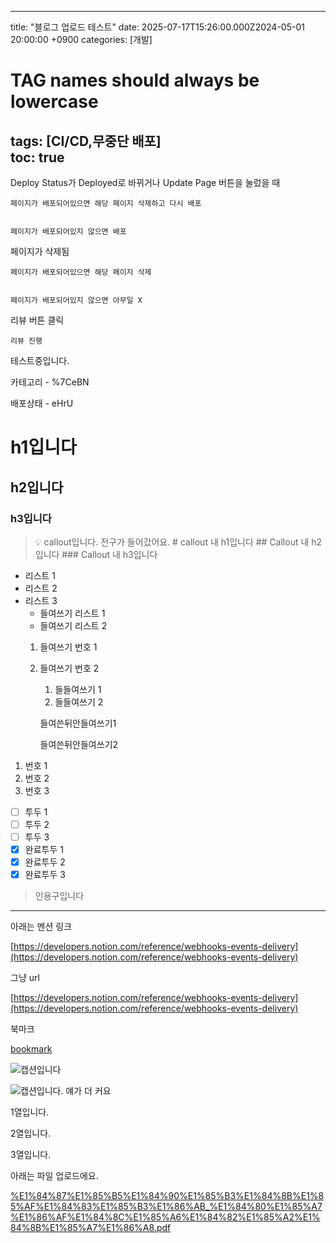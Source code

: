 
---
title: "블로그 업로드 테스트"
date: 2025-07-17T15:26:00.000Z2024-05-01 20:00:00 +0900
categories: [개발]
# TAG names should always be lowercase
tags: [CI/CD,무중단 배포]  
toc: true
---
        
Deploy Status가 Deployed로 바뀌거나 Update Page 버튼을 눌렀을 때


    페이지가 배포되어있으면 해당 페이지 삭제하고 다시 배포


    페이지가 배포되어있지 않으면 배포


페이지가 삭제됨


    페이지가 배포되어있으면 해당 페이지 삭제


    페이지가 배포되어있지 않으면 아무일 X


리뷰 버튼 클릭


    리뷰 진행


테스트중입니다.


카테고리  - %7CeBN


배포상태 - eHrU


# h1입니다


## h2입니다


### h3입니다


> 💡 callout입니다. 전구가 들어갔어요.
    # callout 내 h1입니다
    ## Callout 내 h2입니다
    ### Callout 내 h3입니다

- 리스트 1
- 리스트 2
- 리스트 3
    - 들여쓰기 리스트 1
    - 들여쓰기 리스트 2
    1. 들여쓰기 번호 1
    2. 들여쓰기 번호 2
        1. 들들여쓰기 1
        2. 들들여쓰기 2

        들여쓴뒤안들여쓰기1


        들여쓴뒤안들여쓰기2

1. 번호 1
2. 번호 2
3. 번호 3
- [ ] 투두 1
- [ ] 투두 2
- [ ] 투두 3
- [x] 완료투두 1
- [x] 완료투두 2
- [x] 완료투두 3
> 인용구입니다

---


아래는 멘션 링크


[https://developers.notion.com/reference/webhooks-events-delivery](https://developers.notion.com/reference/webhooks-events-delivery)


그냥 url


[https://developers.notion.com/reference/webhooks-events-delivery](https://developers.notion.com/reference/webhooks-events-delivery)


북마크


[bookmark](https://developers.notion.com/reference/webhooks-events-delivery)


![캡션입니다](https://prod-files-secure.s3.us-west-2.amazonaws.com/cb31d7c1-8e19-4663-b805-7e26f340914b/f75ebf9a-1469-4f06-83a4-91426bb88ee6/%E1%84%80%E1%85%B3%E1%86%AF%E1%84%84%E1%85%A9.jpeg?X-Amz-Algorithm=AWS4-HMAC-SHA256&X-Amz-Content-Sha256=UNSIGNED-PAYLOAD&X-Amz-Credential=ASIAZI2LB466RAN7S3XS%2F20250725%2Fus-west-2%2Fs3%2Faws4_request&X-Amz-Date=20250725T052945Z&X-Amz-Expires=3600&X-Amz-Security-Token=IQoJb3JpZ2luX2VjEBUaCXVzLXdlc3QtMiJGMEQCIFZK9FoE3VLHCqdh5wlQQCug71j8%2B%2B1v3qPwkdKkqJbGAiBs4ZiNDWlwKo97Llszhq6F9mGk2nHR5qPnLZi%2B2h2mhir%2FAwg%2BEAAaDDYzNzQyMzE4MzgwNSIMxRBgwnRNawx9prdXKtwDo44QKCrS2rnH%2F3KnNfJvMwxxGtf%2BkqeTQ%2BFfgdRocWlXzh8I8afNUpYh0n8aLq9WjUtlMYVZu0GbUTzyGc2B9%2FscH%2Ba3ePYxwRLXKah0LP7EroGvtZfERgn9WTfwtXzQMyL8wWbmPyKe1syWAcH5S3ErTgiKdfHezPoDLXr2GwjofIQx1wCt2TPRPHx%2FP7PPTyIuabbo9MFeUO9ubyunNirglrkLOSkVcNPjuGeNp9W5%2FY3q1h%2F%2FeSMpRe26YzQBYjuxO%2FeAW33GX27iLCW8j1fXPZYlc%2F2v3sPvW1Nnlbn6ewupZQbrAWbyVW8eMDijY6Gw6h78y%2FhPeZVAHCpIDrIM%2FZudNK75YI6doJKf1aRX8sr87PWfnkqSI8og4XVMaG1lI4OM4J7tTNV6Jay6d2jozVAAkBQIpRb1%2FjX447NqjM2HSYifIk866Nqo%2BR%2BRKWxVTs249ss%2FB%2BxdosFE3T%2FSSLm5QOjNzfEQakzEtu%2FT5NLQMtpH%2ByxCkf%2BkboAAkb2cX7xOzrMbhAhxPeLR7jz%2BtquH0huUhTqwkIhcUd01NAYAGWIMuA56oHwT2%2FyxLROsuBHoyhuD2HbT%2B4cxOqn1VTNuuTi0XJnXEmNTFIXKUI9s3k0urfeKPC8wuZyMxAY6pgH6VQgClRZb3%2FKOG49sHHlMWkDH%2FToYaj%2BReSruMV%2BCR%2BEAveryisRfhsaMjxC1ed6mvzcnQox%2BzBu8GH0N7dvYM2GobX%2BfrpCalzHFEz1je34odhU8ZB2siaYqwZEPp2Yf6DIKFxwuJH3sVnOKTtyKqw%2B02ugu7C9uM0b8yaKXAlp0NG9NiuW7nrldNRvRhc9M0G5MlPCD4PVMSVcWfn4peb5%2Bb2Iu&X-Amz-Signature=686304ddfd316e9f0e7d1247e224d54f6250eaf79125f9ea96881df6a7af7b78&X-Amz-SignedHeaders=host&x-amz-checksum-mode=ENABLED&x-id=GetObject)


![캡션입니다. 얘가 더 커요](https://prod-files-secure.s3.us-west-2.amazonaws.com/cb31d7c1-8e19-4663-b805-7e26f340914b/a1268686-dcf5-41a0-886f-f4e40743fe7e/%E1%84%80%E1%85%B3%E1%86%AF%E1%84%84%E1%85%A9.jpeg?X-Amz-Algorithm=AWS4-HMAC-SHA256&X-Amz-Content-Sha256=UNSIGNED-PAYLOAD&X-Amz-Credential=ASIAZI2LB466VA43WZQS%2F20250725%2Fus-west-2%2Fs3%2Faws4_request&X-Amz-Date=20250725T052945Z&X-Amz-Expires=3600&X-Amz-Security-Token=IQoJb3JpZ2luX2VjEBUaCXVzLXdlc3QtMiJIMEYCIQCwAF6gkwvQ%2BFn5gYnLlTcuHUA5LQYMU25%2BjFa6DODa3AIhANS1a9Rmy1l5%2BhEdSdw%2BbUxhzDDF7JxyZSUfg%2BAgstpaKv8DCD4QABoMNjM3NDIzMTgzODA1IgwSKqWjxq1mWV0XrvIq3APEWfpJwJ9iwsHF2LrZX%2FIFUYdM3AHPfDNaJ8u27Cj0e2QI0fejh0QRZibGKiF99kWanPrmVIr3lwSM4lJDWDQXoEJfKbSGdZ7t1eVEjYHs7dAb88NwwR%2BnMAyDBdDVjy8XUT5PxeqO4NZkmWjmoGRJPYaoshH6UVJbti3kKmYlVaBMve1Fi2JckCTZqkAwJXmVhwA5iHH852A37VLubIiJq4o%2BKQYS1OPzsEAAFd98BeNIcMcevavd8DcHyr7wm5xWlPMiMepgR6W5IL138KCZS0jLo6%2FCgXXghf6irZ013VcNA2yLfR0iaPhWBV8Aq7WVQSTXmkGBiipYJWACKz%2FwBwX%2BG3e8YbDec8f4VGsFd6lYLDUJAIQguYwywHjicmhT8qUmDaXe5YJxSTNHer1wVcObkNNHTgQqaL5vKqzvaMzBeH99rPoiaDSG2ppZerCDIqxtlcp7aqqOS9nJdrpiYvVEsC%2F13oIYGgyd%2FlVCfx61qg4mSCY5Li2SWbZdIhd885WTrecfGn2j0Zgx1Z3yC8wpzPJd3%2BgR%2B1BBfCqpJoSKc5h9PuCC7oK712oFHnCiLAM7%2B%2FQ%2FzFijFDXjrjcoELLK3eBo74WhrDYctBiU756oH0eaTseM49Y4MDC6nIzEBjqkATSO%2FEBlPWCeO7l8PRuS95yDG4ZZF%2BBunScM6TxR95mA6xtpwzWG9TTb4tbWJ1k8%2BF0wVegXDGyhxf4WV7lm%2B5Pttg2lwFm3x9jbmRr76tvP%2Fbeoam48Fq4kS7jbaK2%2FSCvgzjBX0ub%2F0wDn2ovdFzeKZ3JI4AKacdg4OXpqDaoHoTwE6fxv1iNis4heCrPsDxBHlE3IxFUHk57fzb5xa1%2B%2F0rER&X-Amz-Signature=a3bbc891df3078d2a5c698133d79067dc65e1b636030f601e0d2ebc376876772&X-Amz-SignedHeaders=host&x-amz-checksum-mode=ENABLED&x-id=GetObject)


1열입니다.


2열입니다.


3열입니다.


아래는 파일 업로드에요.


[%E1%84%87%E1%85%B5%E1%84%90%E1%85%B3%E1%84%8B%E1%85%AF%E1%84%83%E1%85%B3%E1%86%AB_%E1%84%80%E1%85%A7%E1%86%AF%E1%84%8C%E1%85%A6%E1%84%82%E1%85%A2%E1%84%8B%E1%85%A7%E1%86%A8.pdf](https://prod-files-secure.s3.us-west-2.amazonaws.com/cb31d7c1-8e19-4663-b805-7e26f340914b/04fdfada-653e-47a2-be83-ce8918e0781d/%E1%84%87%E1%85%B5%E1%84%90%E1%85%B3%E1%84%8B%E1%85%AF%E1%84%83%E1%85%B3%E1%86%AB_%E1%84%80%E1%85%A7%E1%86%AF%E1%84%8C%E1%85%A6%E1%84%82%E1%85%A2%E1%84%8B%E1%85%A7%E1%86%A8.pdf?X-Amz-Algorithm=AWS4-HMAC-SHA256&X-Amz-Content-Sha256=UNSIGNED-PAYLOAD&X-Amz-Credential=ASIAZI2LB466666MHKYN%2F20250725%2Fus-west-2%2Fs3%2Faws4_request&X-Amz-Date=20250725T052943Z&X-Amz-Expires=3600&X-Amz-Security-Token=IQoJb3JpZ2luX2VjEBUaCXVzLXdlc3QtMiJHMEUCIEP136pDgGJEDORBDISvAb%2BgYyjH2mKrlSDeYfyPC1GtAiEA1vTdw9Wsv%2Feklwq4T6lDFBXGuPlQoLD3F7Fd%2BGvM64sq%2FwMIPhAAGgw2Mzc0MjMxODM4MDUiDMXj7mFKLyRUwoVduSrcA2Z7V8p1jWAEGzd5MKVWy9n%2BIf4dKH6EtzGgE69GBTZ68%2BvYBR6%2FjUPffXIMECIfk3%2F7H0srGa4JS0s%2F8%2F8R7zJc8cKvIgR%2BKid9ONjjJjYWKUvcfwHfqW%2FwzftlAPzGv1mg%2FXntNZLfeXevIMyyoDMZ1Lt9RSwggpTkj3Aq8gwWu0COlHMjRt5njSNrH01Dgjx0IfnbV5OrKUsR%2BqpySeNWdrsE7HhXui3kfKBQ5I0F2nN9DR2GJKi%2FpQred5sXPO9CVW2DKFwoEq5%2F73pUUCX8zX8wNQeJEYEyzUQkXasUIq8%2BaBeU49pIKnZOGfBPOE8en5MLw7LDB1I4oJH5zZy%2ByNQf1W4hdIxMUWKvCB%2BZF4X8wKTP6M7dIIH2jPFoN%2B4oCqKtvx9UTUjIGZrcmHwMW1jQsNmjWM9b%2Fy5X0SB%2F4G1q%2BxCIEvg5QCRZgFhdmNnCemyf666lKshRuDKAjJmelyqNazc6hfLjmOfrTj5v5NRUlu4cdoLLNn6J9yYGjt7xHqIooV%2FLhNd%2FnKavaYv0K344bIvaMnzi6xzndvhMXFCd1no05jo7MBzWasKBTEkZcZK20cHKNn24lvlzoqrXFrGSDTfdFBUp0Yr%2FzXqkm1f1YbJ5xscyOK%2FEMOicjMQGOqUBd4NLsxLdmCKQ1rxqL3YMxSBN4R66UiPbvfjwP3B35D97yP9ZB3RZqHFvNtTNG%2FYoiebvStUTVvv6SVKEc7%2FvXbOC6zqBnVmLvp3vZqaxdLZTP8CSnHsT6vqibLaNwEy%2F60tI1amFHa5e300lcnYwanBnE7XRVmyTWe2GOLoi4oMImjQqZHzDiz4Ge%2FXC%2BkwXC7Rjr0jcFeZJIEoEUpCFOO8LW8wg&X-Amz-Signature=93d8d1647f8b026abaebc08bc15a509e4ba0d29b6fcf46835c284b2783e8d42f&X-Amz-SignedHeaders=host&x-amz-checksum-mode=ENABLED&x-id=GetObject)

